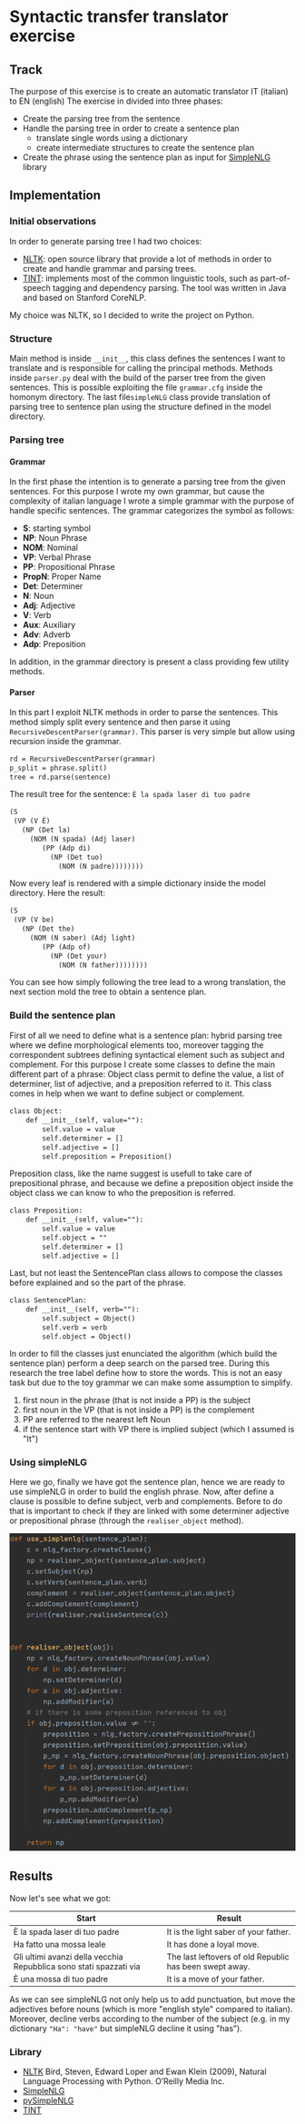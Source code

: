 # Syntactic transfer translator exercise

## Track
The purpose of this exercise is to create an automatic translator IT (italian) to EN (english)
The exercise in divided into three phases:
- Create the parsing tree from the sentence
- Handle the parsing tree in order to create a sentence plan
    - translate single words using a dictionary
    - create intermediate structures to create the sentence plan 
- Create the phrase using the sentence plan as input for [SimpleNLG] library

## Implementation

### Initial observations
In order to generate parsing tree I had two choices:
- [NLTK]: open source library that provide a lot of methods in order to create and handle
 grammar and parsing trees.
- [TINT]: implements most of the common linguistic tools, such as part-of-speech tagging and dependency parsing. 
The tool was written in Java and based on Stanford CoreNLP.

My choice was NLTK, so I decided to write the project on Python.

### Structure
Main method is inside ```__init__```, this class defines the sentences I want to translate and 
is responsible for calling the principal methods.
Methods inside ```parser.py``` deal with the build of the parser tree from the given sentences. This is possible
exploiting the file ```grammar.cfg``` inside the homonym directory.
The last file```simpleNLG``` class provide translation of parsing tree to sentence plan using the structure defined
in the model directory.

### Parsing tree

#### Grammar
In the first phase the intention is to generate a parsing tree from the given sentences.
For this purpose I wrote my own grammar, but cause the complexity of italian language I wrote a simple
 grammar with the purpose of handle specific sentences.
 The grammar categorizes the symbol as follows:
- **S**: starting symbol
- **NP**: Noun Phrase
- **NOM**: Nominal
- **VP**: Verbal Phrase
- **PP**: Propositional Phrase
- **PropN**: Proper Name
- **Det**: Determiner
- **N**: Noun
- **Adj**: Adjective
- **V**: Verb
- **Aux**: Auxiliary
- **Adv**: Adverb
- **Adp**: Preposition

In addition, in the grammar directory is present a class providing few utility methods.

#### Parser
In this part I exploit NLTK methods in order to parse the sentences.
This method simply split every sentence and then parse it using ```RecursiveDescentParser(grammar)```.
This parser is very simple but allow using recursion inside the grammar.
```
rd = RecursiveDescentParser(grammar)
p_split = phrase.split()
tree = rd.parse(sentence)
```

The result tree for the sentence: ```È la spada laser di tuo padre```
```
(S
 (VP (V È)
   (NP (Det la)
     (NOM (N spada) (Adj laser)
        (PP (Adp di) 
          (NP (Det tuo) 
            (NOM (N padre)))))))) 
```

Now every leaf is rendered with a simple dictionary inside the model directory.
Here the result:
```
(S
 (VP (V be)
   (NP (Det the)
     (NOM (N saber) (Adj light)
        (PP (Adp of) 
          (NP (Det your) 
            (NOM (N father)))))))) 
```
You can see how simply following the tree lead to a wrong translation, 
the next section mold the tree to obtain a sentence plan. 

### Build the sentence plan
First of all we need to define what is a sentence plan: hybrid parsing tree where
 we define morphological elements too, moreover tagging the correspondent subtrees defining syntactical element
such as subject and complement.
For this purpose I create some classes to define the main different part of a phrase:
Object class permit to define the value, a list of determiner, list of adjective, and a preposition referred to it.
This class comes in help when we want to define subject or complement.
```
class Object:
    def __init__(self, value=""):
        self.value = value
        self.determiner = []
        self.adjective = []
        self.preposition = Preposition()
```
Preposition class, like the name suggest is usefull to take care of prepositional phrase, and because 
we define a preposition object inside the object class we can know to who the preposition is referred.
```
class Preposition:
    def __init__(self, value=""):
        self.value = value
        self.object = ""
        self.determiner = []
        self.adjective = []
```
Last, but not least the SentencePlan class allows to compose the classes before explained and so the part of the phrase.
```
class SentencePlan:
    def __init__(self, verb=""):
        self.subject = Object()
        self.verb = verb
        self.object = Object()
```
In order to fill the classes just enunciated the algorithm (which build the sentence plan) perform a deep search 
on the parsed tree. During this research the tree label define how to store the words.
This is not an easy task but due to the toy grammar we can make some assumption to simplify.
1. first noun in the phrase (that is not inside a PP) is the subject
2. first noun in the VP (that is not inside a PP) is the complement
3. PP are referred to the nearest left Noun
4. if the sentence start with VP there is implied subject (which I assumed is "It")

### Using simpleNLG
Here we go, finally we have got the sentence plan, hence we are ready to use simpleNLG in order to build the english phrase.
Now, after define a clause is possible to define subject, verb and complements.
Before to do that is important to check if they are linked with some determiner adjective or
prepositional phrase (through the ```realiser_object``` method).

![simpleNLG_code](../assets/simpleNLG.png)

## Results
Now let's see what we got:

| Start | Result |
| ------------- | ------------- |
| È la spada laser di tuo padre  | It is the light saber of your father.  |
| Ha fatto una mossa leale  | It has done a loyal move.  |
| Gli ultimi avanzi della vecchia Repubblica sono stati spazzati via  | The last leftovers of old Republic has been swept away.  |
| È una mossa di tuo padre  | It is a move of your father.  |

As we can see simpleNLG not only help us to add punctuation, but move the adjectives before
nouns (which is more "english style" compared to italian). Moreover, decline verbs according to
the number of the subject (e.g. in my dictionary ```"Ha": "have"``` but simpleNLG decline it using "has").

### Library
- [NLTK] Bird, Steven, Edward Loper and Ewan Klein (2009), Natural Language Processing with Python. O’Reilly Media Inc.
- [SimpleNLG]
- [pySimpleNLG]
- [TINT]

[NLTK]: <https://www.nltk.org/>
[SimpleNLG]: <https://github.com/simplenlg/simplenlg/wiki>
[pySimpleNLG]: <https://github.com/bjascob/pySimpleNLG>
[TINT]: <http://tint.fbk.eu/>